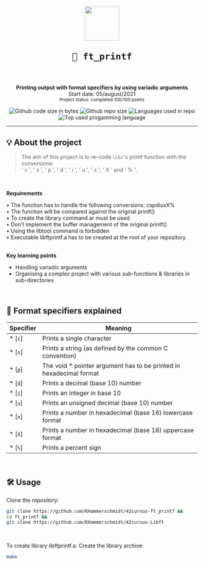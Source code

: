 <h1 align="center">
  <img  width="90" src="https://user-images.githubusercontent.com/19689770/129336866-169b0dc7-ea41-47d4-b50a-d466508031af.png">
  
	🧰 ft_printf
 </img>

</h1>
</br>


<p align="center">
	<b>Printing output with format specifiers by using variadic arguments</b></br>
	Start date: 05/august/2021 </br>
	<sub> Project status: completed 100/100 points </sub>
</p>

<p align="center">
	<img alt="Github code size in bytes" src="https://img.shields.io/github/languages/code-size/KHammerschmidt/42cursus-ft_printf"/>
	<img alt="Github repo size" src="https://img.shields.io/github/repo-size/KHammerschmidt/42cursus-ft_printf?color=orange"/>
	<img alt="Languages used in repo" src="https://img.shields.io/github/languages/count/KHammerschmidt/42cursus-ft_printf?color=red&label=languages%20used%20in%20repo"/>
	<img alt="Top used progamming language" src="https://img.shields.io/github/languages/top/KHammerschmidt/42cursus-ft_printf?color=yellow"/>	
</p>

---

## 💡 About the project
> The aim of this project is to re-code ``` libc ```'s printf function with the conversions:<br/>
' c ', ' s ', ' p ', ' d ', ' i ', ' u ', ' x ', ' X ' and ' % '.
<br/>

**Requirements** </br>

• The function has to handle the following conversions: cspdiuxX% </br>
• The function will be compared against the original printf() </br>
• To create the library command ar must be used </br>
• Don’t implement the buffer management of the original printf() </br>
• Using the libtool command is forbidden </br>
• Executable libftprintf.a has to be created at the root of your repository </br>
</br>

**Key learning points**
  - Handling variadic arguments
  - Organising a complex project with various sub-functions & libraries in sub-directories

</br>


## 🌁  Format specifiers explained
| Specifier	| Meaning																|
| ----------|-----------------------------------------------------------------------|
| * [`c`]	| Prints a single character   				   							|
| * [`s`]	| Prints a string (as defined by the common C convention) 				|
| * [`p`]	| The void * pointer argument has to be printed in hexadecimal format   |
| * [`d`]	| Prints a decimal (base 10) number 									|
| * [`i`]	| Prints an integer in base 10											|
| * [`u`]	| Prints an unsigned decimal (base 10) number							|
| * [`x`]	| Prints a number in hexadecimal (base 16) lowercase format				|
| * [`X`]	| Prints a number in hexadecimal (base 16) uppercase format				|
| * [`%`]	| Prints a percent sign 												|
</br>

## 🛠️ **Usage**


Clone the repository:
```bash
git clone https://github.com/KHammerschmidt/42cursus-ft_printf && 
cd ft_printf &&
git clone https://github.com/KHammerschmidt/42cursus-Libft
```
</br>

To create library libftprintf.a:
Create the library archive:
```bash
make
```

</br>

